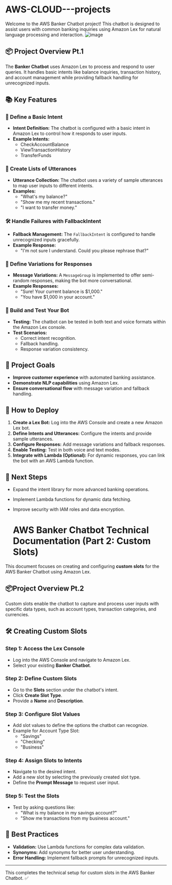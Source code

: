 # AWS-CLOUD---projects
Welcome to the AWS Banker Chatbot project! This chatbot is designed to assist users with common banking inquiries using Amazon Lex for natural language processing and interaction.
![image](https://github.com/user-attachments/assets/36947e09-e8fc-424c-82c8-13d5bc78a071)

## 📦 Project Overview Pt.1
The **Banker Chatbot** uses Amazon Lex to process and respond to user queries. It handles basic intents like balance inquiries, transaction history, and account management while providing fallback handling for unrecognized inputs.

## 📚 Key Features
### 🎯 Define a Basic Intent
- **Intent Definition:** The chatbot is configured with a basic intent in Amazon Lex to control how it responds to user inputs.
- **Example Intents:**
   - CheckAccountBalance
   - ViewTransactionHistory
   - TransferFunds

### 📝 Create Lists of Utterances
- **Utterance Collection:** The chatbot uses a variety of sample utterances to map user inputs to different intents.
- **Examples:**
   - "What's my balance?"
   - "Show me my recent transactions."
   - "I want to transfer money."

### 🛠️ Handle Failures with FallbackIntent
- **Fallback Management:** The `FallbackIntent` is configured to handle unrecognized inputs gracefully.
- **Example Response:**
   - "I'm not sure I understand. Could you please rephrase that?"

### 🔁 Define Variations for Responses
- **Message Variations:** A `MessageGroup` is implemented to offer semi-random responses, making the bot more conversational.
- **Example Responses:**
   - "Sure! Your current balance is $1,000."
   - "You have $1,000 in your account."

### 🧪 Build and Test Your Bot
- **Testing:** The chatbot can be tested in both text and voice formats within the Amazon Lex console.
- **Test Scenarios:**
   - Correct intent recognition.
   - Fallback handling.
   - Response variation consistency.

## 🎯 Project Goals
- **Improve customer experience** with automated banking assistance.
- **Demonstrate NLP capabilities** using Amazon Lex.
- **Ensure conversational flow** with message variation and fallback handling.

## 📖 How to Deploy
1. **Create a Lex Bot:** Log into the AWS Console and create a new Amazon Lex bot.
2. **Define Intents and Utterances:** Configure the intents and provide sample utterances.
3. **Configure Responses:** Add message variations and fallback responses.
4. **Enable Testing:** Test in both voice and text modes.
5. **Integrate with Lambda (Optional):** For dynamic responses, you can link the bot with an AWS Lambda function.

## 🚀 Next Steps
- Expand the intent library for more advanced banking operations.
- Implement Lambda functions for dynamic data fetching.
- Improve security with IAM roles and data encryption.

  # AWS Banker Chatbot Technical Documentation (Part 2: Custom Slots)

This document focuses on creating and configuring **custom slots** for the AWS Banker Chatbot using Amazon Lex.

## 📦Project Overview Pt.2
Custom slots enable the chatbot to capture and process user inputs with specific data types, such as account types, transaction categories, and currencies.

## 🛠️ Creating Custom Slots
### Step 1: Access the Lex Console
- Log into the AWS Console and navigate to Amazon Lex.
- Select your existing **Banker Chatbot**.

### Step 2: Define Custom Slots
- Go to the **Slots** section under the chatbot's intent.
- Click **Create Slot Type**.
- Provide a **Name** and **Description**.

### Step 3: Configure Slot Values
- Add slot values to define the options the chatbot can recognize.
- Example for Account Type Slot:
  - "Savings"
  - "Checking"
  - "Business"

### Step 4: Assign Slots to Intents
- Navigate to the desired intent.
- Add a new slot by selecting the previously created slot type.
- Define the **Prompt Message** to request user input.

### Step 5: Test the Slots
- Test by asking questions like:
   - "What is my balance in my savings account?"
   - "Show me transactions from my business account."

## 🎯 Best Practices
- **Validation:** Use Lambda functions for complex data validation.
- **Synonyms:** Add synonyms for better user understanding.
- **Error Handling:** Implement fallback prompts for unrecognized inputs.

---

This completes the technical setup for custom slots in the AWS Banker Chatbot. ✅


